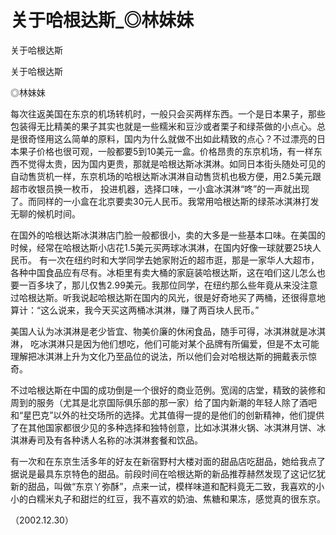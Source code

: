 # 关于哈根达斯_◎林妹妹

关于哈根达斯

关于哈根达斯

◎林妹妹

每次往返美国在东京的机场转机时，一般只会买两样东西。一个是日本果子，那些包装得无比精美的果子其实也就是一些糯米和豆沙或者栗子和绿茶做的小点心。总是很奇怪用这么简单的原料，国内为什么就做不出如此精致的点心？不过漂亮的日本果子价格也很可观，一般都要5到10美元一盒。价格昂贵的东京机场，有一样东西不觉得太贵，因为国内更贵，那就是哈根达斯冰淇淋。如同日本街头随处可见的自动售货机一样，东京机场的哈根达斯冰淇淋自动售货机也极方便，用2.5美元跟超市收银员换一枚币， 投进机器，选择口味，一小盒冰淇淋“咚”的一声就出现了。而同样的一小盒在北京要卖30元人民币。我常用哈根达斯的绿茶冰淇淋打发无聊的候机时间。

在国外的哈根达斯冰淇淋店门脸一般都很小，卖的大多是一些基本口味。在美国的时候，经常在哈根达斯小店花1.5美元买两球冰淇淋，在国内好像一球就要25块人民币。 有一次在纽约时和大学同学去她家附近的超市逛，那是一家华人大超市，各种中国食品应有尽有。冰柜里有卖大桶的家庭装哈根达斯，这在咱们这儿怎么也要一百多块了，那儿仅售2.99美元。我那位同学，在纽约那么些年竟从来没注意过哈根达斯。听我说起哈根达斯在国内的风光，很是好奇地买了两桶，还很得意地算计：“这么说来，我今天买这两桶冰淇淋，赚了两百块人民币。”

美国人认为冰淇淋是老少皆宜、物美价廉的休闲食品，随手可得，冰淇淋就是冰淇淋， 吃冰淇淋只是因为他们想吃，他们可能对某个品牌有所偏爱，但是不太可能理解把冰淇淋上升为文化乃至品位的说法，所以他们会对哈根达斯的拥戴表示惊奇。

不过哈根达斯在中国的成功倒是一个很好的商业范例。宽阔的店堂，精致的装修和周到的服务（尤其是北京国际俱乐部的那一家）给了国内新潮的年轻人除了酒吧和“星巴克”以外的社交场所的选择。尤其值得一提的是他们的创新精神，他们提供了在其他国家都很少见的多种选择和独特创意，比如冰淇淋火锅、冰淇淋月饼、冰淇淋寿司及有各种诱人名称的冰淇淋套餐和饮品。

有一次和在东京生活多年的好友在新宿野村大楼对面的甜品店吃甜品，她给我点了据说是最具东京特色的甜品。前段时间在哈根达斯的新品推荐赫然发现了这记忆犹新的甜品，叫做“东京丫弥酥”，点来一试，模样味道和配料竟无二致，我喜欢的小小的白糯米丸子和甜烂的红豆，我不喜欢的奶油、焦糖和果冻，感觉真的很东京。

（2002.12.30）